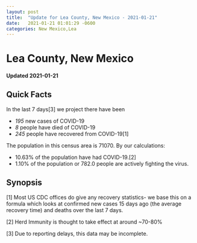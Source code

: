 ```yaml
---
layout: post
title:  "Update for Lea County, New Mexico - 2021-01-21"
date:   2021-01-21 01:01:29 -0600
categories: New Mexico,Lea
---
```


# Lea County, New Mexico
#### Updated 2021-01-21

## Quick Facts

In the last 7 days[3] we project there have been
- *195* new cases of COVID-19
- *8* people have died of COVID-19
- *245* people have recovered from COVID-19[1]

The population in this census area is 71070. By our calculations:
- 10.63% of the population have had COVID-19.[2]
- 1.10% of the population or 782.0 people are actively fighting the virus.

## Synopsis




[1] Most US CDC offices do give any recovery statistics- we base this on a formula which looks at confirmed new cases
15 days ago (the average recovery time) and deaths over the last 7 days.

[2] Herd Immunity is thought to take effect at around ~70-80%

[3] Due to reporting delays, this data may be incomplete.
 
    